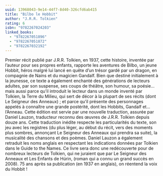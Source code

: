 ```yaml
---
uuid: 13968043-9e14-44f7-8d40-326cfd6ab415
title: "Bilbo le Hobbit"
author: "J.R.R. Tolkien"
rating: 6
isbn: "9782267024203"
linked_books:
  - "9782267051896"
  - "9782267051872"
  - "9782267032192"
---
```


Premier récit publié par J.R.R. Tolkien, en 1937, cette histoire, inventée par l’auteur pour ses propres enfants, rapporte les aventures de Bilbo, un jeune Hobbit, héros malgré lui lancé en quête d’un trésor gardé par un dragon, en compagnie de Nains et du magicien Gandalf. Bien que destiné initialement à la jeunesse, ce texte a également enchanté des générations de lecteurs adultes, par son suspense, ses coups de théâtre, son humour, sa poésie... mais aussi parce qu’il introduit le lecteur dans un monde inventé par Tolkien, la Terre du Milieu, qui sert de décor à la plupart de ses récits (dont Le Seigneur des Anneaux) ; et parce qu’il présente des personnages appelés à connaître une grande postérité, dont les Hobbits, Gandalf et... l’Anneau. Cette édition est servie par une nouvelle traduction, assurée par Daniel Lauzon, traducteur reconnu des œuvres de J.R.R. Tolkien depuis douze ans. Cette traduction inédite respecte les particularités du texte, son jeu avec les registres (du plus léger, au début du récit, vers des moments plus sombres, annonçant Le Seigneur des Anneaux qui prendra sa suite), la musicalité des chansons et des poèmes. Daniel Lauzon a également retraduit les noms anglais en respectant les indications données par Tolkien dans le Guide to the Names. Ce livre sera donc une redécouverte pour de nombreux lecteurs de Tolkien, qui ne juraient que par Le Seigneur des Anneaux et Les Enfants de Húrin, (roman qui a connu un grand succès en 2008). 75 ans après sa publication (en 1937 en anglais), on réentend la voix du Hobbit !